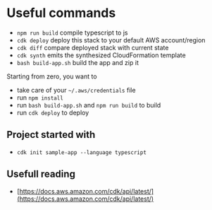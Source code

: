 # Useful commands

 * `npm run build`   compile typescript to js
 * `cdk deploy`      deploy this stack to your default AWS account/region
 * `cdk diff`        compare deployed stack with current state
 * `cdk synth`       emits the synthesized CloudFormation template
 * `bash build-app.sh` build the app and zip it

Starting from zero, you want to
* take care of your `~/.aws/credentials` file
* run `npm install`
* run `bash build-app.sh` and `npm run build` to build
* run `cdk deploy` to deploy

## Project started with

* `cdk init sample-app --language typescript`


## Usefull reading

* [https://docs.aws.amazon.com/cdk/api/latest/](https://docs.aws.amazon.com/cdk/api/latest/)

